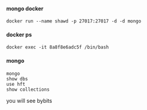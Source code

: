 #### mongo docker

```
docker run --name shawd -p 27017:27017 -d -d mongo
```

#### docker ps

```
docker exec -it 8a8f8e6adc5f /bin/bash
```

#### mongo

```
mongo
show dbs
use hft
show collections
```

you will see bybits

